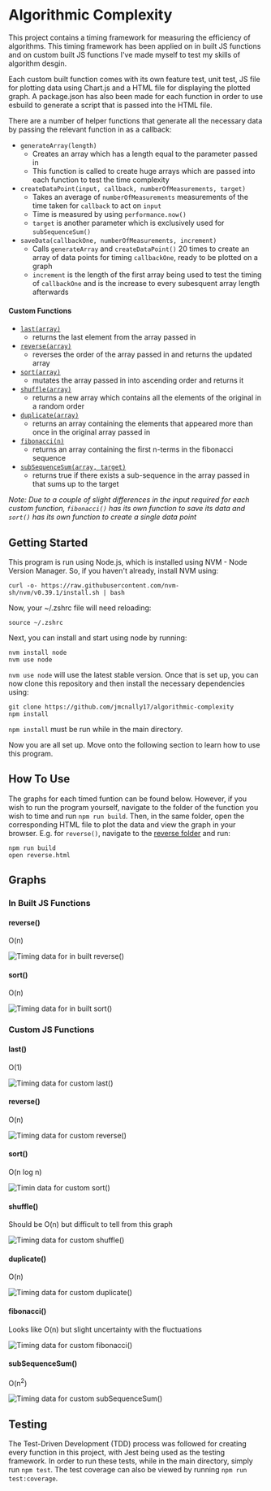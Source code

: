 # Algorithmic Complexity

This project contains a timing framework for measuring the efficiency of algorithms. This timing framework has been applied on in built JS functions and on custom built JS functions I've made myself to test my skills of algorithm desgin.

Each custom built function comes with its own feature test, unit test, JS file for plotting data using Chart.js and a HTML file for displaying the plotted graph. A package.json has also been made for each function in order to use esbuild to generate a script that is passed into the HTML file.

There are a number of helper functions that generate all the necessary data by passing the relevant function in as a callback:

- `generateArray(length)`
  - Creates an array which has a length equal to the parameter passed in
  - This function is called to create huge arrays which are passed into each function to test the time complexity
- `createDataPoint(input, callback, numberOfMeasurements, target)`
  - Takes an average of `numberOfMeasurements` measurements of the time taken for `callback` to act on `input`
  - Time is measured by using `performance.now()`
  - `target` is another parameter which is exclusively used for `subSequenceSum()`
- `saveData(callbackOne, numberOfMeasurements, increment)`
  - Calls `generateArray` and `createDataPoint()` 20 times to create an array of data points for timing `callbackOne`, ready to be plotted on a graph
  - `increment` is the length of the first array being used to test the timing of `callbackOne` and is the increase to every subesquent array length afterwards

#### Custom Functions

- [`last(array)`](https://github.com/jmcnally17/algorithmic-complexity/blob/main/custom-algorithms/last/last.js)
  - returns the last element from the array passed in
- [`reverse(array)`](https://github.com/jmcnally17/algorithmic-complexity/blob/main/custom-algorithms/reverse/reverse.js)
  - reverses the order of the array passed in and returns the updated array
- [`sort(array)`](https://github.com/jmcnally17/algorithmic-complexity/blob/main/custom-algorithms/sort/sort.js)
  - mutates the array passed in into ascending order and returns it
- [`shuffle(array)`](https://github.com/jmcnally17/algorithmic-complexity/blob/main/custom-algorithms/shuffle/shuffle.js)
  - returns a new array which contains all the elements of the original in a random order
- [`duplicate(array)`](https://github.com/jmcnally17/algorithmic-complexity/blob/main/custom-algorithms/duplicate/duplicate.js)
  - returns an array containing the elements that appeared more than once in the original array passed in
- [`fibonacci(n)`](https://github.com/jmcnally17/algorithmic-complexity/blob/main/custom-algorithms/fibonacci/fibonacci.js)
  - returns an array containing the first n-terms in the fibonacci sequence
- [`subSequenceSum(array, target)`](https://github.com/jmcnally17/algorithmic-complexity/blob/main/custom-algorithms/sub-sequence-sum/subSequenceSum.js)
  - returns true if there exists a sub-sequence in the array passed in that sums up to the target

_Note: Due to a couple of slight differences in the input required for each custom function, `fibonacci()` has its own function to save its data and `sort()` has its own function to create a single data point_

## Getting Started

This program is run using Node.js, which is installed using NVM - Node Version Manager. So, if you haven't already, install NVM using:

```
curl -o- https://raw.githubusercontent.com/nvm-sh/nvm/v0.39.1/install.sh | bash
```

Now, your ~/.zshrc file will need reloading:

```
source ~/.zshrc
```

Next, you can install and start using node by running:

```
nvm install node
nvm use node
```

`nvm use node` will use the latest stable version. Once that is set up, you can now clone this repository and then install the necessary dependencies using:

```
git clone https://github.com/jmcnally17/algorithmic-complexity
npm install
```

`npm install` must be run while in the main directory.

Now you are all set up. Move onto the following section to learn how to use this program.

## How To Use

The graphs for each timed funtion can be found below. However, if you wish to run the program yourself, navigate to the folder of the function you wish to time and run `npm run build`. Then, in the same folder, open the corresponding HTML file to plot the data and view the graph in your browser. E.g. for `reverse()`, navigate to the [reverse folder](https://github.com/jmcnally17/algorithmic-complexity/tree/main/custom-algorithms/reverse) and run:

```
npm run build
open reverse.html
```

## Graphs

### In Built JS Functions

#### reverse()

O(n)

![Timing data for in built reverse()](graphs/in-built-reverse.png)

#### sort()

O(n)

![Timing data for in built sort()](graphs/in-built-sort.png)

### Custom JS Functions

#### last()

O(1)

![Timing data for custom last()](graphs/custom-last.png)

#### reverse()

O(n)

![Timing data for custom reverse()](graphs/custom-reverse.png)

#### sort()

O(n log n)

![Timin data for custom sort()](graphs/custom-sort.png)

#### shuffle()

Should be O(n) but difficult to tell from this graph

![Timing data for custom shuffle()](graphs/custom-shuffle.png)

#### duplicate()

O(n)

![Timing data for custom duplicate()](graphs/custom-duplicate.png)

#### fibonacci()

Looks like O(n) but slight uncertainty with the fluctuations

![Timing data for custom fibonacci()](graphs/custom-fibonacci.png)

#### subSequenceSum()

O(n<sup>2</sup>)

![Timing data for custom subSequenceSum()](graphs/custom-sub-sequence-sum.png)

## Testing

The Test-Driven Development (TDD) process was followed for creating every function in this project, with Jest being used as the testing framework. In order to run these tests, while in the main directory, simply run `npm test`. The test coverage can also be viewed by running `npm run test:coverage`.
